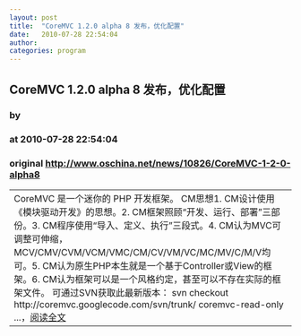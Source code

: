 ```yaml
---
layout: post
title:  "CoreMVC 1.2.0 alpha 8 发布，优化配置"
date:   2010-07-28 22:54:04
author: 
categories: program
---
```


## CoreMVC 1.2.0 alpha 8 发布，优化配置
### by 
### at 2010-07-28 22:54:04
### original <http://www.oschina.net/news/10826/CoreMVC-1-2-0-alpha8>

<table width="100%"><tr>
						<td valign="top">CoreMVC 是一个迷你的 PHP 开发框架。
CM思想1. CM设计使用《模块驱动开发》的思想。2. CM框架照顾“开发、运行、部署”三部份。3. CM程序使用“导入、定义、执行”三段式。4. CM认为MVC可调整可伸缩，MCV/CMV/CVM/VCM/VMC/CM/CV/VM/VC/MC/MV/C/M/V均可。5. CM认为原生PHP本生就是一个基于Controller或View的框架。6. CM认为框架可以是一个风格约定，甚至可以不存在实际的框架文件。
可通过SVN获取此最新版本：
svn checkout http://coremvc.googlecode.com/svn/trunk/ coremvc-read-only
...，<a href="http://www.oschina.net/news/10826/CoreMVC-1-2-0-alpha8?from=rss">阅读全文</a></td>
			</tr></table>